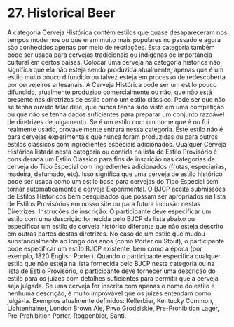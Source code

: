 # 27. Historical Beer

A categoria Cerveja Histórica contém estilos que quase desapareceram nos tempos modernos ou que eram muito mais populares no passado e agora são conhecidos apenas por meio de recriações. Esta categoria também pode ser usada para cervejas tradicionais ou indígenas de importância cultural em certos países. Colocar uma cerveja na categoria histórica não significa que ela não esteja sendo produzida atualmente, apenas que é um estilo muito pouco difundido ou talvez esteja em processo de redescoberta por cervejeiros artesanais. 
A Cerveja Histórica pode ser um estilo pouco difundido, atualmente produzido comercialmente ou não, que não está presente nas diretrizes de estilo como um estilo clássico. Pode ser que não se tenha ouvido falar dele, que nunca tenha sido visto em uma competição ou que não se tenha dados suficientes para preparar um conjunto razoável de diretrizes de julgamento. Se é um estilo com um nome que é ou foi realmente usado, provavelmente entrará nessa categoria. Este estilo não é para cervejas experimentais que nunca foram produzidas ou para outros estilos clássicos com ingredientes especiais adicionados.
Qualquer Cerveja Histórica listada nesta categoria ou contida na lista de Estilo Provisório é considerada um Estilo Clássico para fins de inscrição nas categorias de cerveja do Tipo Especial com ingredientes adicionados (frutas, especiarias, madeira, defumado, etc). Isso significa que uma cerveja de estilo histórico pode ser usada como um estilo base para cervejas do Tipo Especial sem tornar automaticamente a cerveja Experimental. O BJCP aceita submissões de Estilos Históricos bem pesquisados que possam ser apropriados na lista de Estilos Provisórios em nosso site ou para futura inclusão nestas Diretrizes.
Instruções de inscrição: O participante deve especificar um estilo com uma descrição fornecida pelo BJCP da lista abaixo ou especificar um estilo de cerveja histórico diferente que não esteja descrito em outras partes destas diretrizes. No caso de um estilo que mudou substancialmente ao longo dos anos (como Porter ou Stout), o participante pode especificar um estilo BJCP existente, bem como a época (por exemplo, 1820 English Porter). 
Quando o participante especifica qualquer estilo que não esteja na lista fornecida pelo BJCP nesta categoria ou na lista de Estilo Provisório, o participante deve fornecer uma descrição do estilo para os juízes com detalhes suficientes para permitir que a cerveja seja julgada. Se uma cerveja for inscrita com apenas o nome do estilo e nenhuma descrição, é muito improvável que os juízes entendam como julgá-la.
Exemplos atualmente definidos: Kellerbier, Kentucky Common, Lichtenhainer, London Brown Ale, Piwo Grodziskie, Pre-Prohibition Lager, Pre-Prohibition Porter, Roggenbier, Sahti. 

